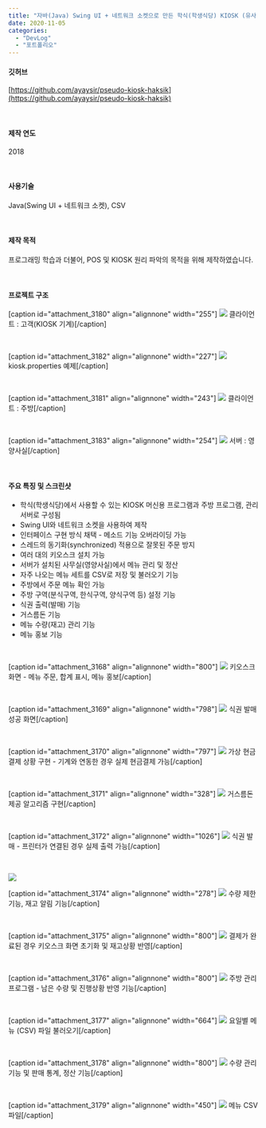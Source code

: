 ```yaml
---
title: "자바(Java) Swing UI + 네트워크 소켓으로 만든 학식(학생식당) KIOSK (유사 프로그램)"
date: 2020-11-05
categories: 
  - "DevLog"
  - "포트폴리오"
---
```


#### **깃허브** 

[https://github.com/ayaysir/pseudo-kiosk-haksik](https://github.com/ayaysir/pseudo-kiosk-haksik)

 

#### **제작 연도**

2018

 

#### **사용기술**

Java(Swing UI + 네트워크 소켓), CSV

 

#### **제작 목적**

프로그래밍 학습과 더불어, POS 및 KIOSK 원리 파악의 목적을 위해 제작하였습니다.

 

#### **프로젝트 구조**

\[caption id="attachment\_3180" align="alignnone" width="255"\] ![](/assets/img/wp-content/uploads/2020/11/customer.png) 클라이언트 : 고객(KIOSK 기계)\[/caption\]

 

\[caption id="attachment\_3182" align="alignnone" width="227"\] ![](/assets/img/wp-content/uploads/2020/11/prop_example.png) kiosk.properties 예제\[/caption\]

 

\[caption id="attachment\_3181" align="alignnone" width="243"\] ![](/assets/img/wp-content/uploads/2020/11/kitchen.png) 클라이언트 : 주방\[/caption\]

 

\[caption id="attachment\_3183" align="alignnone" width="254"\] ![](/assets/img/wp-content/uploads/2020/11/server.png) 서버 : 영양사실\[/caption\]

 

#### **주요 특징 및 스크린샷**

- 학식(학생식당)에서 사용할 수 있는 KIOSK 머신용 프로그램과 주방 프로그램, 관리 서버로 구성됨
- Swing UI와 네트워크 소켓을 사용하여 제작
- 인터페이스 구현 방식 채택 - 메소드 기능 오버라이딩 가능
- 스레드의 동기화(synchronized) 적용으로 잘못된 주문 방지
- 여러 대의 키오스크 설치 가능
- 서버가 설치된 사무실(영양사실)에서 메뉴 관리 및 정산
- 자주 나오는 메뉴 세트를 CSV로 저장 및 불러오기 기능
- 주방에서 주문 메뉴 확인 가능
- 주방 구역(분식구역, 한식구역, 양식구역 등) 설정 기능
- 식권 출력(발매) 기능
- 거스름돈 기능
- 메뉴 수량(재고) 관리 기능
- 메뉴 홍보 기능

 

\[caption id="attachment\_3168" align="alignnone" width="800"\] ![](/assets/img/wp-content/uploads/2020/11/1.png) 키오스크 화면 - 메뉴 주문, 합계 표시, 메뉴 홍보\[/caption\]

 

\[caption id="attachment\_3169" align="alignnone" width="798"\] ![](/assets/img/wp-content/uploads/2020/11/2-2.png) 식권 발매 성공 화면\[/caption\]

 

\[caption id="attachment\_3170" align="alignnone" width="797"\] ![](/assets/img/wp-content/uploads/2020/11/2.png) 가상 현금결제 상황 구현 - 기계와 연동한 경우 실제 현금결제 가능\[/caption\]

 

\[caption id="attachment\_3171" align="alignnone" width="328"\] ![](/assets/img/wp-content/uploads/2020/11/3.png) 거스름돈 제공 알고리즘 구현\[/caption\]

 

\[caption id="attachment\_3172" align="alignnone" width="1026"\] ![](/assets/img/wp-content/uploads/2020/11/4.png) 식권 발매 - 프린터가 연결된 경우 실제 출력 가능\[/caption\]

 

 ![](/assets/img/wp-content/uploads/2020/11/5.png)

\[caption id="attachment\_3174" align="alignnone" width="278"\] ![](/assets/img/wp-content/uploads/2020/11/6.png) 수량 제한 기능, 재고 알림 기능\[/caption\]

 

\[caption id="attachment\_3175" align="alignnone" width="800"\] ![](/assets/img/wp-content/uploads/2020/11/7.png) 결제가 완료된 경우 키오스크 화면 초기화 및 재고상황 반영\[/caption\]

 

\[caption id="attachment\_3176" align="alignnone" width="800"\] ![](/assets/img/wp-content/uploads/2020/11/8.png) 주방 관리 프로그램 - 남은 수량 및 진행상황 반영 기능\[/caption\]

 

\[caption id="attachment\_3177" align="alignnone" width="664"\] ![](/assets/img/wp-content/uploads/2020/11/9.png) 요일별 메뉴 (CSV) 파일 불러오기\[/caption\]

 

\[caption id="attachment\_3178" align="alignnone" width="800"\] ![](/assets/img/wp-content/uploads/2020/11/10.png) 수량 관리 기능 및 판매 통계, 정산 기능\[/caption\]

 

\[caption id="attachment\_3179" align="alignnone" width="450"\] ![](/assets/img/wp-content/uploads/2020/11/csv_example.png) 메뉴 CSV 파일\[/caption\]
